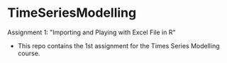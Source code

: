 # TimeSeriesModelling
Assignment 1: "Importing and Playing with Excel File in R"
- This repo contains the 1st assignment for the Times Series Modelling course.
